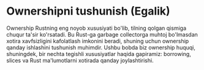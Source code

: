 # Ownershipni tushunish (Egalik)

Ownership Rustning eng noyob xususiyati bo'lib, tilning qolgan qismiga chuqur ta'sir ko'rsatadi. Bu Rust-ga garbage collectorga muhtoj bo'lmasdan xotira xavfsizligini kafolatlash imkonini beradi, shuning uchun ownership  qanday ishlashini tushunish muhimdir. Ushbu bobda biz ownership huquqi, shuningdek, bir nechta tegishli xususiyatlar haqida gapiramiz: borrowing, slices va Rust ma'lumotlarni xotirada qanday joylashtirishi.
